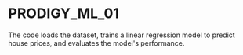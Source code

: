 # PRODIGY_ML_01
The code loads the dataset, trains a linear regression model to predict house prices, and evaluates the model's performance.

